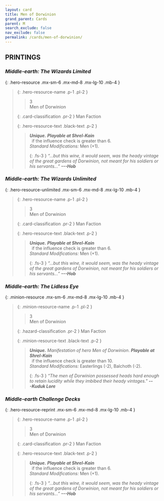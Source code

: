 ```yaml
---
layout: card
title: Men of Dorwinion
grand_parent: Cards
parent: M
search_exclude: false
nav_exclude: false
permalink: /cards/men-of-dorwinion/
---
```


## PRINTINGS


### _Middle-earth: The Wizards Limited_

{: .hero-resource .mx-sm-6 .mx-md-8 .mx-lg-10 .mb-4 }
> {: .hero-resource-name .p-1 .pl-2 }
> > <div class="card-mp">3</div>
> > <div class="card-name">Men of Dorwinion</div>
>
> {: .card-classification .pr-2 }
> Man Faction
>
> {: .hero-resource-text .black-text .p-2 }
> > _**Unique.**_ ***Playable at Shrel-Kain*** <br>&ensp;if the influence check is greater than 6.  <br>_Standard Modifications:_ Men (+1). 
> > 
> > {: .fs-3 } 
> > _“...but this wine, it would seem, was the heady vintage of the great gardens of Dorwinion, not meant for his soldiers or his servants...”_ ***---&#65279;Hob*** 
> 

### _Middle-earth: The Wizards Unlimited_

{: .hero-resource-unlimited .mx-sm-6 .mx-md-8 .mx-lg-10 .mb-4 }
> {: .hero-resource-name .p-1 .pl-2 }
> > <div class="card-mp">3</div>
> > <div class="card-name">Men of Dorwinion</div>
>
> {: .card-classification .pr-2 }
> Man Faction
>
> {: .hero-resource-text .black-text .p-2 }
> > _**Unique.**_ ***Playable at Shrel-Kain*** <br>&ensp;if the influence check is greater than 6.  <br>_Standard Modifications:_ Men (+1). 
> > 
> > {: .fs-3 } 
> > _“...but this wine, it would seem, was the heady vintage of the great gardens of Dorwinion, not meant for his soldiers or his servants...”_ ***---&#65279;Hob*** 
> 

### _Middle-earth: The Lidless Eye_

{: .minion-resource .mx-sm-6 .mx-md-8 .mx-lg-10 .mb-4 }
> {: .minion-resource-name .p-1 .pl-2 }
> > <div class="hazard-mp">3</div>
> > <div class="card-name">Men of Dorwinion</div>
>
> {: .hazard-classification .pr-2 }
> Man Faction
>
> {: .minion-resource-text .black-text .p-2 }
> > _**Unique.**_ _Manifestation of hero Men of Dorwinion_. ***Playable at Shrel-Kain*** <br>&ensp;if the influence check is greater than 10.  <br>_Standard Modifications:_ Easterlings (-2), Balchoth (-2). 
> > 
> > {: .fs-3 } 
> > _“The men of Dorwinion possessed heads hard enough to retain lucidity while they imbibed their heady vintages."_ ***---&#65279;Kuduk Lore***  
> 

### _Middle-earth Challenge Decks_

{: .hero-resource-reprint .mx-sm-6 .mx-md-8 .mx-lg-10 .mb-4 }
> {: .hero-resource-name .p-1 .pl-2 }
> > <div class="card-mp">3</div>
> > <div class="card-name">Men of Dorwinion</div>
>
> {: .card-classification .pr-2 }
> Man Faction
>
> {: .hero-resource-text .black-text .p-2 }
> > _**Unique.**_ ***Playable at Shrel-Kain*** <br>&ensp;if the influence check is greater than 6.  <br>_Standard Modifications:_ Men (+1). 
> > 
> > {: .fs-3 } 
> > _“...but this wine, it would seem, was the heady vintage of the great gardens of Dorwinion, not meant for his soldiers or his servants...”_ ***---&#65279;Hob*** 
> 
